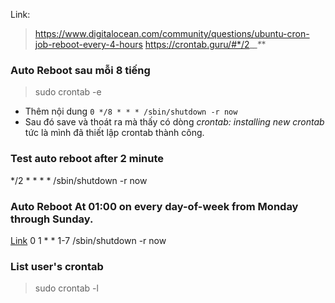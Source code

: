 Link:
> https://www.digitalocean.com/community/questions/ubuntu-cron-job-reboot-every-4-hours
> https://crontab.guru/#*/2_*_*_*_*


### Auto Reboot sau mỗi 8 tiếng
> sudo crontab -e
- Thêm nội dung
`0 */8 * * * /sbin/shutdown -r now`
- Sau đó save và thoát ra mà thấy có dòng *crontab: installing new crontab* tức là mình đã thiết lập crontab thành công.


### Test auto reboot after 2 minute
*/2 * * * * /sbin/shutdown -r now


### Auto Reboot At 01:00 on every day-of-week from Monday through Sunday.
[Link](https://crontab.guru/#0_1_*_*_1-7)
0 1 * * 1-7 /sbin/shutdown -r now





### List user's crontab
> sudo crontab -l

